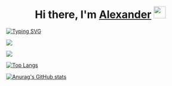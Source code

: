 <h1 align="center">Hi there, I'm <a href="https://daniilshat.ru/" target="_blank">Alexander</a> 
<img src="https://github.com/blackcater/blackcater/raw/main/images/Hi.gif" height="32"/></h1>

<a href="https://git.io/typing-svg"><img src="https://readme-typing-svg.herokuapp.com?font=Fira+Code&size=30&duration=4000&pause=1000&color=3DC1F7&center=true&multiline=true&width=1000&height=100&lines=computer+science+student;+android+developer" alt="Typing SVG" /></a>

![](https://github-profile-summary-cards.vercel.app/api/cards/profile-details?username=awxander&theme=solarized_dark)

![](https://github-profile-summary-cards.vercel.app/api/cards/repos-per-language?username=daniilshat&theme=solarized_dark)

[![Top Langs](https://github-readme-stats.vercel.app/api/top-langs/?username=awxander)](https://github.com/anuraghazra/github-readme-stats)

[![Anurag's GitHub stats](https://github-readme-stats.vercel.app/api?username=awxander)](https://github.com/anuraghazra/github-readme-stats)
